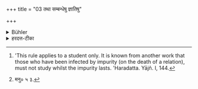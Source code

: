 +++
title = "03 तथा सम्बन्धेषु ज्ञातिषु"

+++

<details><summary>Bühler</summary>

3. Likewise if near relations have died. [^3] 


[^3]:  'This rule applies to a student only. It is known from another work that those who have been infected by impurity (on the death of a relation), must not study whilst the impurity lasts. 'Haradatta. Yājñ. I, 144.
</details>

<details><summary>हरदत्त-टीका</summary>

## सूत्रम्
तथा सम्बन्धेषु ज्ञातिषु ॥ ३ ॥  
## टिप्पनी
ये सन्निकृष्टा ज्ञातयः भ्रातृतत्पुत्रपितृव्यादयः । तेष्वपि मृतेषु तथा त्र्यहमनध्यायः । ब्रह्मचारिणो विधिरयम् । आशौचवतां तु यावदाशौचमनध्यायः शास्त्रान्तरसिद्धः —  

> 'उभयत्र दशाऽहानि कुलस्यान्नं न भुज्यते ।  
दानं प्रतिग्रहो यज्ञः स्वाध्यायश्च निवर्तते ॥' 

इति । [^४]**उभयत्र** जनने मरणे च ॥३॥  

[^४]: मनु० ५ ३.
</details>
